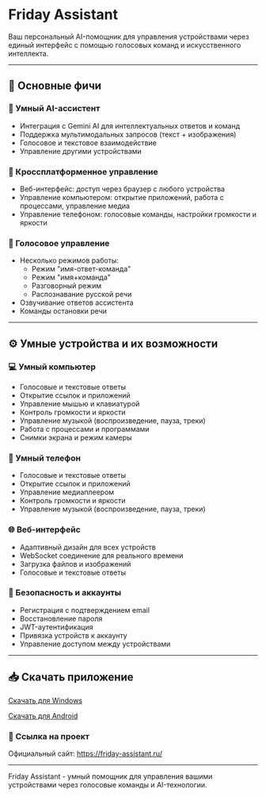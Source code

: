 # Friday Assistant

Ваш персональный AI-помощник для управления устройствами через единый интерфейс с помощью голосовых команд и искусственного интеллекта.

---

## 🌟 Основные фичи

### 🤖 Умный AI-ассистент
* Интеграция с Gemini AI для интеллектуальных ответов и команд
* Поддержка мультимодальных запросов (текст + изображения)
* Голосовое и текстовое взаимодействие
* Управление другими устройствами

### 🔗 Кроссплатформенное управление

* Веб-интерфейс: доступ через браузер с любого устройства
* Управление компьютером: открытие приложений, работа с процессами, управление медиа
* Управление телефоном: голосовые команды, настройки громкости и яркости

### 🎤 Голосовое управление
* Несколько режимов работы:
  + Режим "имя-ответ-команда"
  + Режим "имя+команда"
  + Разговорный режим
  + Распознавание русской речи
* Озвучивание ответов ассистента
* Команды остановки речи

---

## ⚙️ Умные устройства и их возможности 
### 💻 Умный компьютер
* Голосовые и текстовые ответы
* Открытие ссылок и приложений
* Управление мышью и клавиатурой
* Контроль громкости и яркости
* Управление музыкой (воспроизведение, пауза, треки)
* Работа с процессами и программами
* Снимки экрана и режим камеры

### 📱 Умный телефон
* Голосовые и текстовые ответы
* Открытие ссылок и приложений
* Управление медиаплеером
* Контроль громкости и яркости
* Управление музыкой (воспроизведение, пауза, треки)

### 🌐 Веб-интерфейс
* Адаптивный дизайн для всех устройств
* WebSocket соединение для реального времени
* Загрузка файлов и изображений
* Голосовые и текстовые ответы

### 🔐 Безопасность и аккаунты
* Регистрация с подтверждением email
* Восстановление пароля
* JWT-аутентификация
* Привязка устройств к аккаунту
* Управление доступом между устройствами

---

## 📥 Скачать приложение
[Скачать для Windows](https://friday-assistant.ru/download-windows)

[Скачать для Android](https://friday-assistant.ru/download-android)

### 🔗 Ссылка на проект
Официальный сайт: https://friday-assistant.ru/

---

Friday Assistant - умный помощник для управления вашими устройствами через голосовые команды и AI-технологии.
